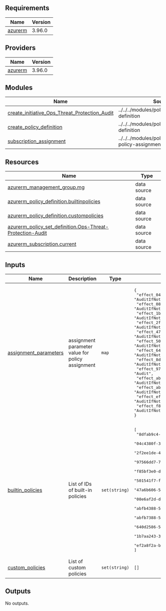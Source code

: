 <!-- BEGIN_TF_DOCS -->
## Requirements

| Name | Version |
|------|---------|
| <a name="requirement_azurerm"></a> [azurerm](#requirement\_azurerm) | 3.96.0 |

## Providers

| Name | Version |
|------|---------|
| <a name="provider_azurerm"></a> [azurerm](#provider\_azurerm) | 3.96.0 |

## Modules

| Name | Source | Version |
|------|--------|---------|
| <a name="module_create_initiative_Ops_Threat_Protection_Audit"></a> [create\_initiative\_Ops\_Threat\_Protection\_Audit](#module\_create\_initiative\_Ops\_Threat\_Protection\_Audit) | ../../../modules/policies/policy-set-definition | n/a |
| <a name="module_create_policy_definition"></a> [create\_policy\_definition](#module\_create\_policy\_definition) | ../../../modules/policies/policy-definition | n/a |
| <a name="module_subscription_assignment"></a> [subscription\_assignment](#module\_subscription\_assignment) | ../../../modules/policies/subscription-policy-assignment | n/a |

## Resources

| Name | Type |
|------|------|
| [azurerm_management_group.mg](https://registry.terraform.io/providers/hashicorp/azurerm/3.96.0/docs/data-sources/management_group) | data source |
| [azurerm_policy_definition.builtinpolicies](https://registry.terraform.io/providers/hashicorp/azurerm/3.96.0/docs/data-sources/policy_definition) | data source |
| [azurerm_policy_definition.custompolicies](https://registry.terraform.io/providers/hashicorp/azurerm/3.96.0/docs/data-sources/policy_definition) | data source |
| [azurerm_policy_set_definition.Ops-Threat-Protection-Audit](https://registry.terraform.io/providers/hashicorp/azurerm/3.96.0/docs/data-sources/policy_set_definition) | data source |
| [azurerm_subscription.current](https://registry.terraform.io/providers/hashicorp/azurerm/3.96.0/docs/data-sources/subscription) | data source |

## Inputs

| Name | Description | Type | Default | Required |
|------|-------------|------|---------|:--------:|
| <a name="input_assignment_parameters"></a> [assignment\_parameters](#input\_assignment\_parameters) | assignment parameter value for policy assignment | `map` | <pre>{<br>  "effect_04c4380f3fae46e896c930193528f602": "AuditIfNotExists",<br>  "effect_08e6af2ddb70460abfe9d5bd474ba9d6": "AuditIfNotExists",<br>  "effect_1b7aa24330e44c9ebca8d0d3022b634a": "AuditIfNotExists",<br>  "effect_2f2ee1de44aa4762b6bd0893fc3f306d": "AuditIfNotExists",<br>  "effect_47a6b60651aa44968bb764b11cf66adc": "AuditIfNotExists",<br>  "effect_501541f7f7e74cd6868c4190fdad3ac9": "AuditIfNotExists",<br>  "effect_640d258654d2465f877f9ffc1d2109f4": "AuditIfNotExists",<br>  "effect_8dfab9c4fe7b49ad85e41e9be085358f": "AuditIfNotExists",<br>  "effect_97566dd778ae49978b361c7bfe0d8121": "Audit",<br>  "effect_abfb43885bf44ad7ba822cd2f41ceae9": "AuditIfNotExists",<br>  "effect_abfb73885bf44ad7ba992cd2f41cebb9": "AuditIfNotExists",<br>  "effect_ef2a8f2ab3d949cda8a89a3aaaf647d9": "AuditIfNotExists",<br>  "effect_f85bf3e0d513442e89c31784ad63382b": "AuditIfNotExists"<br>}</pre> | no |
| <a name="input_builtin_policies"></a> [builtin\_policies](#input\_builtin\_policies) | List of IDs of built-in policies | `set(string)` | <pre>[<br>  "8dfab9c4-fe7b-49ad-85e4-1e9be085358f",<br>  "04c4380f-3fae-46e8-96c9-30193528f602",<br>  "2f2ee1de-44aa-4762-b6bd-0893fc3f306d",<br>  "97566dd7-78ae-4997-8b36-1c7bfe0d8121",<br>  "f85bf3e0-d513-442e-89c3-1784ad63382b",<br>  "501541f7-f7e7-4cd6-868c-4190fdad3ac9",<br>  "47a6b606-51aa-4496-8bb7-64b11cf66adc",<br>  "08e6af2d-db70-460a-bfe9-d5bd474ba9d6",<br>  "abfb4388-5bf4-4ad7-ba82-2cd2f41ceae9",<br>  "abfb7388-5bf4-4ad7-ba99-2cd2f41cebb9",<br>  "640d2586-54d2-465f-877f-9ffc1d2109f4",<br>  "1b7aa243-30e4-4c9e-bca8-d0d3022b634a",<br>  "ef2a8f2a-b3d9-49cd-a8a8-9a3aaaf647d9"<br>]</pre> | no |
| <a name="input_custom_policies"></a> [custom\_policies](#input\_custom\_policies) | List of custom policies | `set(string)` | `[]` | no |

## Outputs

No outputs.
<!-- END_TF_DOCS -->